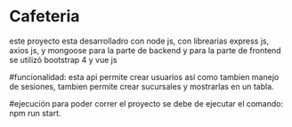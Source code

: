 # Cafeteria
este proyecto esta desarrolladro con node js, con librearias express js, axios js, y mongoose para la parte de backend y para la parte de frontend se utilizó bootstrap 4 y vue js

#funcionalidad:
esta api permite crear usuarios así como tambien manejo de sesiones, tambien permite crear sucursales y mostrarlas en un tabla.


#ejecución
para poder correr el proyecto se debe de ejecutar el comando: npm run start.
